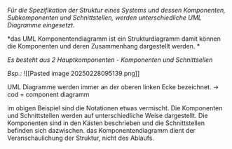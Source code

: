 *Für die Spezifikation der Struktur eines Systems und dessen Komponenten, Subkomponenten und Schnittstellen, werden unterschiedliche UML Diagramme eingesetzt.*

*das UML Komponentendiagramm ist ein Strukturdiagramm damit können die Komponenten und deren Zusammenhang dargestellt werden. *

*Es besteht aus 2 Hauptkomponenten - Komponenten und Schnittsellen*

*Bsp.:*
![[Pasted image 20250228095139.png]]

UML Diagramme werden immer an der oberen linken  Ecke bezeichnet.
-> cod = component diagramm

im obigen Beispiel sind die Notationen etwas vermischt. Die Komponenten und Schnittstellen werden auf unterschiedliche Weise dargestellt. 
Die Komponenten sind in den Kästen beschrieben und die Schnittstellen befinden sich dazwischen.
das Komponentendiagramm dient der Veranschaulichung der Struktur, nicht des Ablaufs.